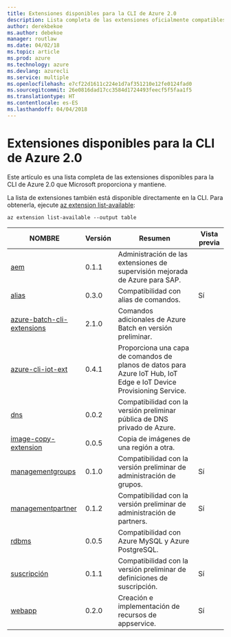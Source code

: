 ```yaml
---
title: Extensiones disponibles para la CLI de Azure 2.0
description: Lista completa de las extensiones oficialmente compatibles para la CLI de Azure 2.0.
author: derekbekoe
ms.author: debekoe
manager: routlaw
ms.date: 04/02/18
ms.topic: article
ms.prod: azure
ms.technology: azure
ms.devlang: azurecli
ms.service: multiple
ms.openlocfilehash: e7cf22d1611c224e1d7af351210e12fe0124fad0
ms.sourcegitcommit: 26e0816dad17cc3584d1724493feecf5f5faa1f5
ms.translationtype: HT
ms.contentlocale: es-ES
ms.lasthandoff: 04/04/2018
---
```

# <a name="available-extensions-for-the-azure-cli-20"></a>Extensiones disponibles para la CLI de Azure 2.0

Este artículo es una lista completa de las extensiones disponibles para la CLI de Azure 2.0 que Microsoft proporciona y mantiene.

La lista de extensiones también está disponible directamente en la CLI. Para obtenerla, ejecute [az extension list-available](/cli/azure/extension?view=azure-cli-latest#az-extension-list-available):

```azurecli
az extension list-available --output table
```

| NOMBRE | Versión | Resumen | Vista previa |
|------|---------|---------|---------|
| [aem](https://github.com/Azure/azure-cli-extensions) | 0.1.1 | Administración de las extensiones de supervisión mejorada de Azure para SAP. |  |
| [alias](https://github.com/Azure/azure-cli-extensions) | 0.3.0 | Compatibilidad con alias de comandos. | Sí |
| [azure-batch-cli-extensions](https://github.com/Azure/azure-batch-cli-extensions) | 2.1.0 | Comandos adicionales de Azure Batch en versión preliminar. |  |
| [azure-cli-iot-ext](https://github.com/azure/azure-iot-cli-extension) | 0.4.1 | Proporciona una capa de comandos de planos de datos para Azure IoT Hub, IoT Edge e IoT Device Provisioning Service. |  |
| [dns](https://github.com/Azure/azure-cli-extensions) | 0.0.2 | Compatibilidad con la versión preliminar pública de DNS privado de Azure. |  |
| [image-copy-extension](https://github.com/Azure/azure-cli-extensions) | 0.0.5 | Copia de imágenes de una región a otra. |  |
| [managementgroups](https://github.com/Azure/azure-cli-extensions) | 0.1.0 | Compatibilidad con la versión preliminar de administración de grupos. | Sí |
| [managementpartner](https://github.com/Azure/azure-cli-extensions) | 0.1.2 | Compatibilidad con la versión preliminar de administración de partners. | Sí |
| [rdbms](https://github.com/Azure/azure-cli-extensions) | 0.0.5 | Compatibilidad con Azure MySQL y Azure PostgreSQL. |  |
| [suscripción](https://github.com/Azure/azure-cli-extensions) | 0.1.1 | Compatibilidad con la versión preliminar de definiciones de suscripción. | Sí |
| [webapp](https://github.com/Azure/azure-cli-extensions) | 0.2.0 | Creación e implementación de recursos de appservice. | Sí |
